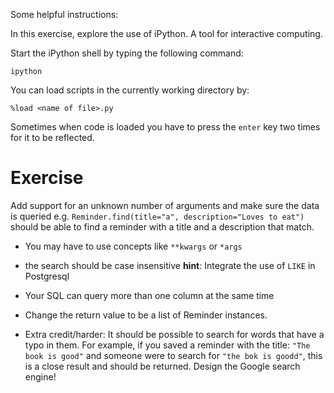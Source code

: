 Some helpful instructions:

In this exercise, explore the use of iPython. A tool for interactive computing.

Start the iPython shell by typing the following command:

```console
ipython
```

You can load scripts in the currently working directory by:

```console
%load <name of file>.py
```

Sometimes when code is loaded you have to press the `enter` key two times for it to be reflected.



# Exercise

Add support for an unknown number of arguments and make sure the data is queried
e.g. `Reminder.find(title="a", description="Loves to eat")`  should be able to find a reminder with a title and a description that match.


- You may have to use concepts like `**kwargs` or `*args`
- the search should be case insensitive **hint**: Integrate the use of `LIKE` in Postgresql
- Your SQL can query more than one column at the same time
- Change the return value to be a list of Reminder instances.

- Extra credit/harder: It should be possible to search for words that have a typo in them. For example, 
if you saved a reminder with the title: `"The book is good"` and someone were to search for `"the bok is goodd"`, this is a close result and should be returned.
Design the Google search engine!